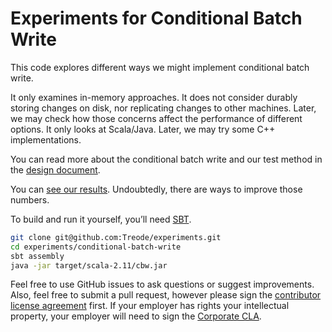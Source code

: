# Experiments for Conditional Batch Write

This code explores different ways we might implement conditional batch write.

It only examines in-memory approaches. It does not consider durably storing changes on disk, nor replicating changes to other machines. Later, we may check how those concerns affect the performance of different options. It only looks at Scala/Java. Later, we may try some C++ implementations.

You can read more about the conditional batch write and our test method in the [design document][design].

You can [see our results][results]. Undoubtedly, there are ways to improve those numbers.

To build and run it yourself, you’ll need [SBT][sbt].

```sh
git clone git@github.com:Treode/experiments.git
cd experiments/conditional-batch-write
sbt assembly
java -jar target/scala-2.11/cbw.jar
```

Feel free to use GitHub issues to ask questions or suggest improvements. Also, feel free to submit a pull request, however please sign the [contributor license agreement][cla-individual] first. If your employer has rights your intellectual property, your employer will need to sign the [Corporate CLA][cla-corporate].

[cla-corporate]: https://treode.github.io/store/cla-corporate.html

[cla-individual]: https://treode.github.io/store/cla-individual.html

[design]: DESIGN.md "Conditional Batch Write"

[results]: https://docs.google.com/spreadsheets/d/1_D93mvOwuUifNcDMpLt6JjXo0HkHWjmE7Si9aPby48E/edit?usp=sharing "Results"

[sbt]: http://www.scala-sbt.org/ "SBT"

